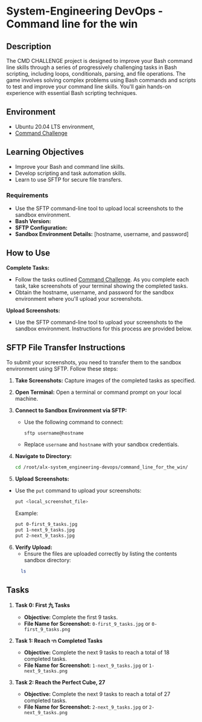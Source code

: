 # System-Engineering DevOps - Command line for the win

## Description

The CMD CHALLENGE project is designed to improve your Bash command line skills through a series of progressively challenging tasks in Bash scripting, including loops, conditionals, parsing, and file operations. The game involves solving complex problems using Bash commands and scripts to test and improve your command line skills. You'll gain hands-on experience with essential Bash scripting techniques.

## Environment
- Ubuntu 20.04 LTS environment, 
- [Command Challenge](https://cmdchallenge.com/)

## Learning Objectives

- Improve your Bash and command line skills.
- Develop scripting and task automation skills.
- Learn to use SFTP for secure file transfers.

 ### Requirements
- Use the SFTP command-line tool to upload local screenshots to the sandbox environment.
- **Bash Version:** 
- **SFTP Configuration:**
- **Sandbox Environment Details:** [hostname, username, and password]

## How to Use

**Complete Tasks:**
   - Follow the tasks outlined [Command Challenge](https://cmdchallenge.com/). As you complete each task, take screenshots of your terminal showing the completed tasks.
   - Obtain the hostname, username, and password for the sandbox environment where you'll upload your screenshots.

**Upload Screenshots:**
   - Use the SFTP command-line tool to upload your screenshots to the sandbox environment. Instructions for this process are provided below.

## SFTP File Transfer Instructions

To submit your screenshots, you need to transfer them to the sandbox environment using SFTP. Follow these steps:

1. **Take Screenshots:** Capture images of the completed tasks as specified.

2. **Open Terminal:** Open a terminal or command prompt on your local machine.

3. **Connect to Sandbox Environment via SFTP:**
   - Use the following command to connect:
     ```bash
     sftp username@hostname
     ```
   - Replace `username` and `hostname` with your sandbox credentials.

4. **Navigate to Directory:**
   ```bash
   cd /root/alx-system_engineering-devops/command_line_for_the_win/
   ```

5. **Upload Screenshots:**
- Use the `put` command to upload your screenshots:
   ```bash
   put <local_screenshot_file>
   ```
   Example:
     ```bash
     put 0-first_9_tasks.jpg
     put 1-next_9_tasks.jpg
     put 2-next_9_tasks.jpg
     ```

6. **Verify Upload:**
   - Ensure the files are uploaded correctly by listing the contents sandbox directory:
   ```bash
     ls
    ```

## Tasks

1. **Task 0: First 九 Tasks**
   - **Objective:** Complete the first 9 tasks.
   - **File Name for Screenshot:** `0-first_9_tasks.jpg` or `0-first_9_tasks.png`

2. **Task 1: Reach חי Completed Tasks**
   - **Objective:** Complete the next 9 tasks to reach a total of 18 completed tasks.
   - **File Name for Screenshot:** `1-next_9_tasks.jpg` or `1-next_9_tasks.png`

3. **Task 2: Reach the Perfect Cube, 27**
   - **Objective:** Complete the next 9 tasks to reach a total of 27 completed tasks.
   - **File Name for Screenshot:** `2-next_9_tasks.jpg` or `2-next_9_tasks.png`
